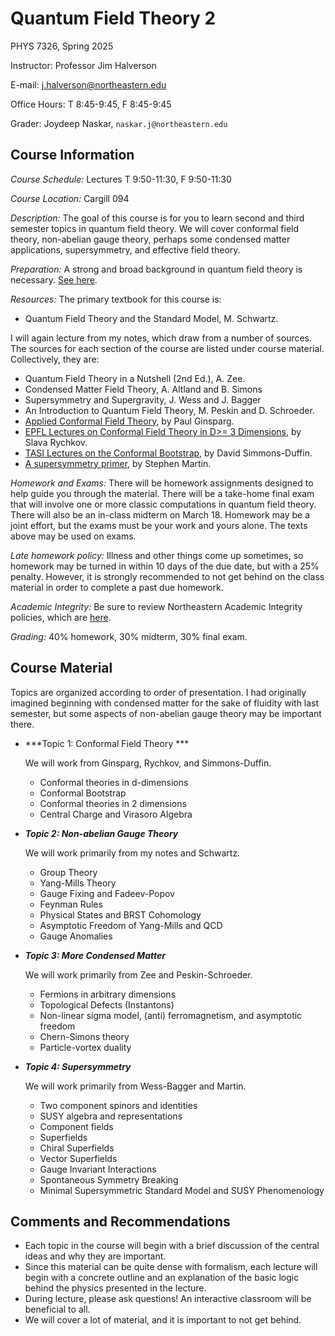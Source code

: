 # Quantum Field Theory 2

PHYS 7326, Spring 2025

Instructor: Professor Jim Halverson

E-mail: j.halverson@northeastern.edu

Office Hours: T 8:45-9:45, F 8:45-9:45

Grader: Joydeep Naskar, `naskar.j@northeastern.edu`

## Course Information

*Course Schedule:* Lectures  T 9:50-11:30, F 9:50-11:30

*Course Location:* Cargill 094

*Description:* The goal of this course is for you to learn second and third semester topics in quantum field theory. We will cover conformal field theory, non-abelian gauge theory, perhaps some condensed matter applications, supersymmetry, and effective field theory.

*Preparation:* A strong and broad background in quantum field theory is necessary. [See here](https://github.com/jimhalverson/QFT1).

*Resources:* The primary textbook for this course is:
- Quantum Field Theory and the Standard Model, M. Schwartz.

I will again lecture from my notes, which draw from a number of sources. The sources for each section of the course are listed under course material. Collectively, they are:

- Quantum Field Theory in a Nutshell (2nd Ed.), A. Zee.
- Condensed Matter Field Theory, A. Altland and B. Simons
- Supersymmetry and Supergravity, J. Wess and J. Bagger
- An Introduction to Quantum Field Theory, M. Peskin and D. Schroeder.
- [Applied Conformal Field Theory](https://arxiv.org/abs/hep-th/9108028), by Paul Ginsparg.
- [EPFL Lectures on Conformal Field Theory in D>= 3 Dimensions](https://arxiv.org/abs/1601.05000), by Slava Rychkov.
- [TASI Lectures on the Conformal Bootstrap](https://arxiv.org/abs/1602.07982), by David Simmons-Duffin.
- [A supersymmetry primer](https://arxiv.org/abs/hep-ph/9709356), by Stephen Martin.

*Homework and Exams:* There will be homework assignments designed to help guide you through the material. There will be a take-home final exam that will involve one or more classic computations in quantum field theory. There will also be an in-class midterm on March 18. Homework may be a joint effort, but the exams must be your work and yours alone. The texts above may be used on exams.

*Late homework policy:* Illness and other things come up sometimes, so homework may be turned in within 10 days of the due date, but with a 25% penalty. However, it is strongly recommended to not get behind on the class material in order to complete a past due homework.


*Academic Integrity:* Be sure to review Northeastern Academic Integrity policies, which are [here](http://www.northeastern.edu/osccr/academic-integrity-policy/).

*Grading:* 40% homework, 30% midterm, 30% final exam.

## Course Material

Topics are organized according to order of presentation. I had originally imagined beginning with condensed matter for the sake of fluidity with last semester, but some aspects of non-abelian gauge theory may be important there. 

- ***Topic 1: Conformal Field Theory ***

  We will work from Ginsparg, Rychkov, and Simmons-Duffin.
    - Conformal theories in d-dimensions
    - Conformal Bootstrap
    - Conformal theories in 2 dimensions
    - Central Charge and Virasoro Algebra
    

- ***Topic 2: Non-abelian Gauge Theory***

  We will work primarily from my notes and Schwartz.
    - Group Theory
    - Yang-Mills Theory
    - Gauge Fixing and Fadeev-Popov
    - Feynman Rules
    - Physical States and BRST Cohomology
    - Asymptotic Freedom of Yang-Mills and QCD
    - Gauge Anomalies


- ***Topic 3: More Condensed Matter***

  We will work primarily from Zee and Peskin-Schroeder.
    - Fermions in arbitrary dimensions
    - Topological Defects (Instantons)
    - Non-linear sigma model, (anti) ferromagnetism, and asymptotic freedom
    - Chern-Simons theory
    - Particle-vortex duality


- ***Topic 4: Supersymmetry***

  We will work primarily from Wess-Bagger and Martin.
    - Two component spinors and identities
    - SUSY algebra and representations
    - Component fields
    - Superfields
    - Chiral Superfields
    - Vector Superfields
    - Gauge Invariant Interactions
    - Spontaneous Symmetry Breaking
    - Minimal Supersymmetric Standard Model and SUSY Phenomenology

## Comments and Recommendations

- Each topic in the course will begin with a brief discussion of the central ideas and why they are important.
- Since this material can be quite dense with formalism, each lecture will begin with a concrete outline and an explanation of the basic logic behind the physics presented in the lecture.
- During lecture, please ask questions! An interactive classroom will be beneficial to all.
- We will cover a lot of material, and it is important to not get behind. 


